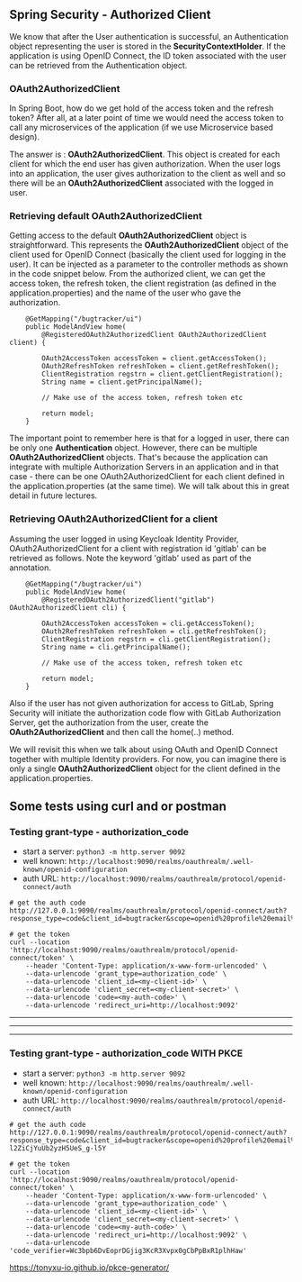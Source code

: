 ## Spring Security - Authorized Client

We know that after the User authentication is successful, an Authentication object representing the user is stored in the **SecurityContextHolder**. If the application is using OpenID Connect, the ID token associated with the user can be retrieved from the Authentication object.  

### OAuth2AuthorizedClient
In Spring Boot, how do we get hold of the access token and the refresh token? After all, at a later point of time we would need the access token to call any microservices of the application (if we use Microservice based design).  

The answer is : **OAuth2AuthorizedClient**. This object is created for each client for which the end user has given authorization. When the user logs into an application, the user gives authorization to the client as well and so there will be an **OAuth2AuthorizedClient** associated with the logged in user.  

### Retrieving default OAuth2AuthorizedClient
Getting access to the default **OAuth2AuthorizedClient** object is straightforward. This represents the **OAuth2AuthorizedClient** object of the client used for OpenID Connect (basically the client used for logging in the user). It can be injected as a parameter to the controller methods as shown in the code snippet below. From the authorized client, we can get the access token, the refresh token, the client registration (as defined in the application.properties) and the name of the user who gave the authorization. 

```
    @GetMapping("/bugtracker/ui")
    public ModelAndView home(
        @RegisteredOAuth2AuthorizedClient OAuth2AuthorizedClient client) {
     
        OAuth2AccessToken accessToken = client.getAccessToken();
        OAuth2RefreshToken refreshToken = client.getRefreshToken();
        ClientRegistration regstrn = client.getClientRegistration();
        String name = client.getPrincipalName();
     
        // Make use of the access token, refresh token etc
     
        return model;
    }
```

The important point to remember here is that for a logged in user, there can be only one **Authentication** object. However, there can be multiple **OAuth2AuthorizedClient** objects. That's because the application can integrate with multiple Authorization Servers in an application and in that case - there can be one OAuth2AuthorizedClient for each client defined in the application.properties (at the same time). We will talk about this in great detail in future lectures.  


### Retrieving OAuth2AuthorizedClient for a client

Assuming the user logged in using Keycloak Identity Provider, OAuth2AuthorizedClient for a client with registration id 'gitlab' can be retrieved as follows. Note the keyword 'gitlab' used as part of the annotation.  

```
    @GetMapping("/bugtracker/ui")
    public ModelAndView home(
        @RegisteredOAuth2AuthorizedClient("gitlab") OAuth2AuthorizedClient cli) {
     
        OAuth2AccessToken accessToken = cli.getAccessToken();
        OAuth2RefreshToken refreshToken = cli.getRefreshToken();
        ClientRegistration regstrn = cli.getClientRegistration();
        String name = cli.getPrincipalName();
     
        // Make use of the access token, refresh token etc
     
        return model;
    }
```

Also if the user has not given authorization for access to GitLab, Spring Security will initiate the authorization code flow with GitLab Authorization Server, get the authorization from the user, create the **OAuth2AuthorizedClient** and then call the home(..) method.  

We will revisit this when we talk about using OAuth and OpenID Connect together with multiple Identity providers. For now, you can imagine there is only a single **OAuth2AuthorizedClient** object for the client defined in the application.properties.  


## Some tests using curl and or postman

### Testing grant-type - authorization_code
* start a server: ```python3 -m http.server 9092```
* well known: ```http://localhost:9090/realms/oauthrealm/.well-known/openid-configuration```
* auth URL: ```http://localhost:9090/realms/oauthrealm/protocol/openid-connect/auth```

```
# get the auth code
http://127.0.0.1:9090/realms/oauthrealm/protocol/openid-connect/auth?response_type=code&client_id=bugtracker&scope=openid%20profile%20email%20bugtracker&state=something&redirect_uri=http://localhost:9092&nonce=_Kn3kG92NZVzQn7MCDaeF3Sifh5wYnNNQGiYnCRvsrs
```

```
# get the token
curl --location 'http://localhost:9090/realms/oauthrealm/protocol/openid-connect/token' \
    --header 'Content-Type: application/x-www-form-urlencoded' \
    --data-urlencode 'grant_type=authorization_code' \
    --data-urlencode 'client_id=<my-client-id>' \
    --data-urlencode 'client_secret=<my-client-secret>' \
    --data-urlencode 'code=<my-auth-code>' \
    --data-urlencode 'redirect_uri=http://localhost:9092'
```

----
----
----

### Testing grant-type - authorization_code WITH PKCE
* start a server: ```python3 -m http.server 9092```
* well known: ```http://localhost:9090/realms/oauthrealm/.well-known/openid-configuration```
* auth URL: ```http://localhost:9090/realms/oauthrealm/protocol/openid-connect/auth```

```
# get the auth code
http://127.0.0.1:9090/realms/oauthrealm/protocol/openid-connect/auth?response_type=code&client_id=bugtracker&scope=openid%20profile%20email%20bugtracker&state=something&redirect_uri=http://localhost:9092&nonce=_Kn3kG92NZVzQn7MCDaeF3Sifh5wYnNNQGiYnCRvsrs&code_challenge_method=S256&code_challenge=hQoqeqthnqn9METfJW-l2ZiCjYuUb2yzH5UeS_g-l5Y
```

```
# get the token
curl --location 'http://localhost:9090/realms/oauthrealm/protocol/openid-connect/token' \
    --header 'Content-Type: application/x-www-form-urlencoded' \
    --data-urlencode 'grant_type=authorization_code' \
    --data-urlencode 'client_id=<my-client-id>' \
    --data-urlencode 'client_secret=<my-client-secret>' \
    --data-urlencode 'code=<my-auth-code>' \
    --data-urlencode 'redirect_uri=http://localhost:9092' \
    --data-urlencode 'code_verifier=Wc3bpb6DvEoprDGjig3KcR3Xvpx0gCbPpBxR1plhHaw'
```

https://tonyxu-io.github.io/pkce-generator/  